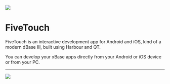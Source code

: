 [![](https://bitbucket.org/fivetech/screenshots/downloads/fivetech_logo.gif)](http://www.fivetechsoft.com "FiveTech Software")

# FiveTouch

FiveTouch is an interactive development app for Android and iOS, kind of a modern dBase III, built using Harbour and QT.

You can develop your xBase apps directly from your Android or iOS device or from your PC.

***
[![](https://bitbucket.org/fivetech/screenshots/downloads/harbour.jpg)](https://harbour.github.io "The Harbour Project")


